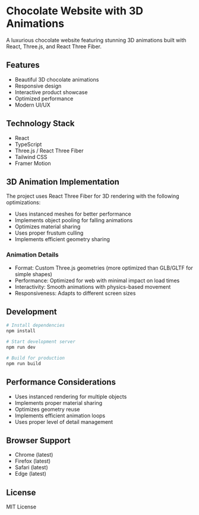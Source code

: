 # Chocolate Website with 3D Animations

A luxurious chocolate website featuring stunning 3D animations built with React, Three.js, and React Three Fiber.

## Features

- Beautiful 3D chocolate animations
- Responsive design
- Interactive product showcase
- Optimized performance
- Modern UI/UX

## Technology Stack

- React
- TypeScript
- Three.js / React Three Fiber
- Tailwind CSS
- Framer Motion

## 3D Animation Implementation

The project uses React Three Fiber for 3D rendering with the following optimizations:

- Uses instanced meshes for better performance
- Implements object pooling for falling animations
- Optimizes material sharing
- Uses proper frustum culling
- Implements efficient geometry sharing

### Animation Details

- Format: Custom Three.js geometries (more optimized than GLB/GLTF for simple shapes)
- Performance: Optimized for web with minimal impact on load times
- Interactivity: Smooth animations with physics-based movement
- Responsiveness: Adapts to different screen sizes

## Development

```bash
# Install dependencies
npm install

# Start development server
npm run dev

# Build for production
npm run build
```

## Performance Considerations

- Uses instanced rendering for multiple objects
- Implements proper material sharing
- Optimizes geometry reuse
- Implements efficient animation loops
- Uses proper level of detail management

## Browser Support

- Chrome (latest)
- Firefox (latest)
- Safari (latest)
- Edge (latest)

## License

MIT License